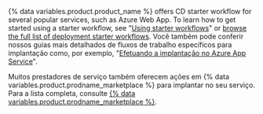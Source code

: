 {% data variables.product.product_name %} offers CD starter workflow for several popular services, such as Azure Web App. To learn how to get started using a starter workflow, see "[Using starter workflows](/actions/learn-github-actions/using-starter-workflows)" or [browse the full list of deployment starter workflows](https://github.com/actions/starter-workflows/tree/main/deployments). Você também pode conferir nossos guias mais detalhados de fluxos de trabalho específicos para implantação como, por exemplo, "[Efetuando a implantação no Azure App Service](/actions/deployment/deploying-to-azure-app-service)".

Muitos prestadores de serviço também oferecem ações em {% data variables.product.prodname_marketplace %} para implantar no seu serviço. Para a lista completa, consulte [{% data variables.product.prodname_marketplace %}](https://github.com/marketplace?category=deployment&type=actions).

